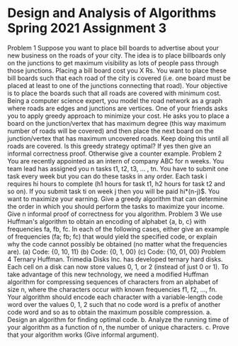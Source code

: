 # Design and Analysis of Algorithms  Spring 2021 Assignment 3
 Problem 1 Suppose you want to place bill boards to advertise about your new business on the roads of your city. The idea is to place billboards only on the junctions to get maximum visibility as lots of people pass through those junctions. Placing a bill board cost you X Rs. You want to place these bill boards such that each road of the city is covered (i.e. one board must be placed at least to one of the junctions connecting that road). Your objective is to place the boards such that all roads are covered with minimum cost. Being a computer science expert, you model the road network as a graph where roads are edges and junctions are vertices. One of your friends asks you to apply greedy approach to minimize your cost. He asks you to place a board on the junction/vertex that has maximum degree (this way maximum number of roads will be covered) and then place the next board on the junction/vertex that has maximum uncovered roads. Keep doing this until all roads are covered. Is this greedy strategy optimal? If yes then give an informal correctness proof. Otherwise give a counter example. 
 Problem 2 You are recently appointed as an intern of company ABC for n weeks. You team lead has assigned you n tasks t1, t2, t3, ... , tn. You have to submit one task every week but you can do these tasks in any order. Each task i requires hi hours to complete (h1 hours for task t1, h2 hours for task t2 and so on). If you submit task ti on week j then you will be paid hi*(n-j)$. You want to maximize your earning. Give a greedy algorithm that can determine the order in which you should perform the tasks to maximize your income. Give n informal proof of correctness for you algorithm.
 Problem 3 We use Huffman's algorithm to obtain an encoding of alphabet {a, b, c} with frequencies fa, fb, fc. In each of the following cases, either give an example of frequencies (fa; fb; fc) that would yield the specified code, or explain why the code cannot possibly be obtained (no matter what the frequencies are). (a) Code: {0, 10, 11} (b) Code: {0, 1, 00} (c) Code: {10, 01, 00} 
 Problem 4 Ternary Huffman. Trimedia Disks Inc. has developed ternary hard disks. Each cell on a disk can now store values 0, 1, or 2 (instead of just 0 or 1). To take advantage of this new technology, we need a modified Huffman algorithm for compressing sequences of characters from an alphabet of size n, where the characters occur with known frequencies f1, f2, ..., fn. Your algorithm should encode each character with a variable-length code word over the values 0, 1, 2 such that no code word is a prefix of another code word and so as to obtain the maximum possible compression. a. Design an algorithm for finding optimal code. b. Analyze the running time of your algorithm as a function of n, the number of unique characters. c. Prove that your algorithm works (Give informal argument).
